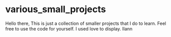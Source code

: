 # various_small_projects

Hello there, 
This is just a collection of smaller projects that I do to learn.
Feel free to use the code for yourself. I used love to display.
Ilann 
